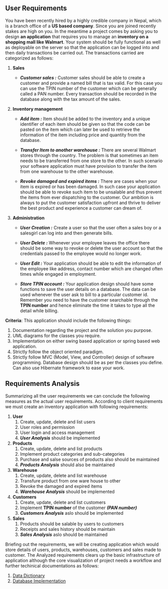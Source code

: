 ## __User Requirements__
You have been recently hired by a highly credible company in Nepal, which is a branch office of a __US based company__. Since you are joined recently stakes are high on you. In the meantime a project comes by asking you to design __an application__ that requires you to manage an __inventory on a shopping mall like Walmart__. Your system should be fully functional as well as deployable on the server so that the application can be logged into and then daily transactions be carried out. The transactions carried are categorized as follows:

1. __Sales__
    - ___Customer sales :___ Customer sales should be able to create a customer and provide a named bill that is tax valid. For this case you can use the TPIN number of the customer which can be generally called a PAN number. Every transaction should be recorded in the database along with the tax amount of the sales.

2. __Inventory management__
    - ___Add item :___ Item should be added to the inventory and a unique identifier of each item should  be given so that the code can be pasted on the item which can later be used to retrieve the information of the item including price and quantity from the database.

    - ___Transfer Item to another warehouse :___ There are several Walmart stores through the country. The problem is that 
    sometimes an item needs to be transferred from one store to the other. In such 
    scenario your software application must have provision to transfer the item from 
    one warehouse to the other warehouse.

    - ___Revoke damaged and expired items :___ There are cases when your item is expired or has been damaged. In such case your application should be able to revoke such item to be unsalable and thus prevent the items from ever dispatching to the customer. Our ambition is always to put the customer satisfaction upfront and thrive to deliver the best product and experience a customer can dream of.

3. __Administration__
    - ___User Creation :___ Create a user so that the user often a sales boy or a salesgirl can log into and then generate bills.

    - ___User Delete :___ Whenever your employee leaves the office there should be some way to revoke or delete the user account so that the credentials passed to the employee would no longer work.

    - ___User Edit :___ Your application should be able to edit the information of the employee like address, contact number which are changed often times while engaged in employment.

    - ___Store TPIN account :___ Your application design should have some functions to save the user details on a database. The data can be used whenever the user ask to bill to a particular customer id. Remember you need to have the customer searchable through the __TPIN number__ and hence eliminate the time it takes to type all the detail while billing.

__Criteria__:
This application should include the following things:
1. Documentation regarding the project and the solution you purpose.
1. UML diagrams for the classes you require.
1. Implementation on either swing based application or spring based web application.
1. Strictly follow the object oriented paradigm.
1. Strictly follow MVC (Model, View, and Controller) design of software programming.
Database design should be as per the classes you define. Can also use Hibernate 
framework to ease your work.

## __Requirements Analysis__
Summarizing all the user requirements we can conclude the following measures as the actual user requirements. According to client requirements we must create an inventory application with following requirements:

1. __User__
    1. Create, update, delete and list users
    1. User roles and permission 
    1. User login and access management
    1. ___User Analysis___ should be implemented
1. __Products__
    1. Create, update, delete and list products
    1. Implement product categories and sub-categories
    1. Purchase and salse sources of products also should be maintained
    1. ___Products Anslysis___ should also be maintained
1. __Warehouse__
    1. Create, update, delete and list warehouse
    1. Transfure product from one ware house to other
    1. Revoke the damaged and expired items
    1. ___Warehouse Analysis___ should be implemented
1. __Customers__
    1. Create, update, delete and list customers
    1. Implement __TPIN number__ of the customer ___(PAN number)___
    1. ___Customers Analysis___ aslo should be implemented
1. __Sales__
    1. Products should be salable by users to customers
    1. Receipts and sales history should be maintain
    1. ___Sales Analysis___ aslo should be maintained 

Briefing out the requirements, we will be creating application which would store details of users, products, warehouses, customers and sales made to customer. The Analyzed requirements clears up the basic infrastructure of application although the core visualization of project needs a workflow and further techinical documentations as follows:

1. [Data Dictionary](./Data_Dictionary.md)
1. [Database Implementation](./Database_Implementation.md)